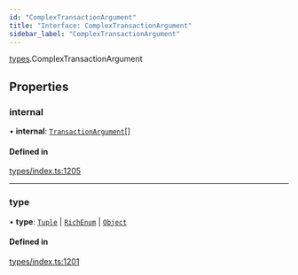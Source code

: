 ```yaml
---
id: "ComplexTransactionArgument"
title: "Interface: ComplexTransactionArgument"
sidebar_label: "ComplexTransactionArgument"
---
```


[types](../../../modules/Types/Types.md).ComplexTransactionArgument

## Properties

### internal

• **internal**: [`TransactionArgument`](../../../modules/Types/Types.md#transactionargument)[]

#### Defined in

[types/index.ts:1205](https://github.com/PolymeshAssociation/polymesh-sdk/blob/d4e2c127f/src/types/index.ts#L1205)

___

### type

• **type**: [`Tuple`](../../../enums/Types/TransactionArgumentType/TransactionArgumentType.md#tuple) \| [`RichEnum`](../../../enums/Types/TransactionArgumentType/TransactionArgumentType.md#richenum) \| [`Object`](../../../enums/Types/TransactionArgumentType/TransactionArgumentType.md#object)

#### Defined in

[types/index.ts:1201](https://github.com/PolymeshAssociation/polymesh-sdk/blob/d4e2c127f/src/types/index.ts#L1201)
